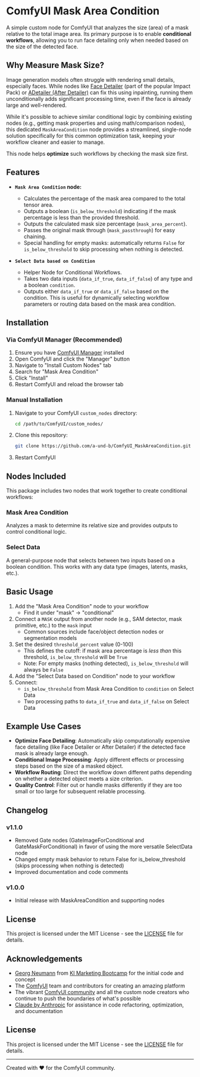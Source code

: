 # ComfyUI Mask Area Condition

A simple custom node for ComfyUI that analyzes the size (area) of a mask relative to the total image area. Its primary purpose is to enable **conditional workflows**, allowing you to run  face detailing only when needed based on the size of the detected face.

## Why Measure Mask Size?

Image generation models often struggle with rendering small details, especially faces. While nodes like [Face Detailer](https://github.com/ltdrdata/ComfyUI-Impact-Pack) (part of the popular Impact Pack) or [ADetailer (After Detailer)](https://github.com/Bing-su/adetailer) can fix this using inpainting, running them unconditionally adds significant processing time, even if the face is already large and well-rendered.

While it's possible to achieve similar conditional logic by combining existing nodes (e.g., getting mask properties and using math/comparison nodes), this dedicated `MaskAreaCondition` node provides a streamlined, single-node solution specifically for this common optimization task, keeping your workflow cleaner and easier to manage.

This node helps **optimize** such workflows by checking the mask size first.

## Features

*   **`Mask Area Condition` node:**
    *   Calculates the percentage of the mask area compared to the total tensor area.
    *   Outputs a boolean (`is_below_threshold`) indicating if the mask percentage is less than the provided threshold.
    *   Outputs the calculated mask size percentage (`mask_area_percent`).
    *   Passes the original mask through (`mask_passthrough`) for easy chaining.
    *   Special handling for empty masks: automatically returns `False` for `is_below_threshold` to skip processing when nothing is detected.

*   **`Select Data based on Condition`**
    *   Helper Node for Conditional Workflows.
    *   Takes two data inputs (`data_if_true`, `data_if_false`) of any type and a boolean `condition`. 
    *   Outputs either `data_if_true` or `data_if_false` based on the condition. This is useful for dynamically selecting workflow parameters or routing data based on the mask area condition.

## Installation

### Via ComfyUI Manager (Recommended)

1. Ensure you have [ComfyUI Manager](https://github.com/ltdrdata/ComfyUI-Manager) installed
2. Open ComfyUI and click the "Manager" button
3. Navigate to "Install Custom Nodes" tab
4. Search for "Mask Area Condition"
5. Click "Install"
6. Restart ComfyUI and reload the browser tab

### Manual Installation

1. Navigate to your ComfyUI `custom_nodes` directory:
   ```bash
   cd /path/to/ComfyUI/custom_nodes/
   ```
2. Clone this repository:
   ```bash
   git clone https://github.com/a-und-b/ComfyUI_MaskAreaCondition.git
   ```
3. Restart ComfyUI

## Nodes Included

This package includes two nodes that work together to create conditional workflows:

### Mask Area Condition

Analyzes a mask to determine its relative size and provides outputs to control conditional logic.

### Select Data

A general-purpose node that selects between two inputs based on a boolean condition. This works with any data type (images, latents, masks, etc.).

## Basic Usage

1. Add the "Mask Area Condition" node to your workflow
   * Find it under "mask" → "conditional"
2. Connect a `MASK` output from another node (e.g., SAM detector, mask primitive, etc.) to the `mask` input
   * Common sources include face/object detection nodes or segmentation models
3. Set the desired `threshold_percent` value (0-100)
   * This defines the cutoff: if mask area percentage is *less than* this threshold, `is_below_threshold` will be `True`
   * Note: For empty masks (nothing detected), `is_below_threshold` will always be `False`
4. Add the "Select Data based on Condition" node to your workflow
5. Connect:
   * `is_below_threshold` from Mask Area Condition to `condition` on Select Data
   * Two processing paths to `data_if_true` and `data_if_false` on Select Data

## Example Use Cases

* **Optimize Face Detailing**: Automatically skip computationally expensive face detailing (like Face Detailer or After Detailer) if the detected face mask is already large enough.
* **Conditional Image Processing**: Apply different effects or processing steps based on the size of a masked object.
* **Workflow Routing**: Direct the workflow down different paths depending on whether a detected object meets a size criterion.
* **Quality Control**: Filter out or handle masks differently if they are too small or too large for subsequent reliable processing.

## Changelog

### v1.1.0
- Removed Gate nodes (GateImageForConditional and GateMaskForConditional) in favor of using the more versatile SelectData node
- Changed empty mask behavior to return False for is_below_threshold (skips processing when nothing is detected)
- Improved documentation and code comments

### v1.0.0
- Initial release with MaskAreaCondition and supporting nodes

## License

This project is licensed under the MIT License - see the [LICENSE](LICENSE) file for details.

## Acknowledgements

* [Georg Neumann](https://www.linkedin.com/in/georg-neumann) from [KI Marketing Bootcamp](https://marketing-ki.de) for the initial code and concept
* The [ComfyUI](https://github.com/comfyanonymous/ComfyUI) team and contributors for creating an amazing platform
* The vibrant [ComfyUI community](https://registry.comfy.org) and all the custom node creators who continue to push the boundaries of what's possible
* [Claude by Anthropic](https://www.anthropic.com/claude) for assistance in code refactoring, optimization, and documentation

## License

This project is licensed under the MIT License - see the [LICENSE](LICENSE) file for details.

---

Created with ❤️ for the ComfyUI community.